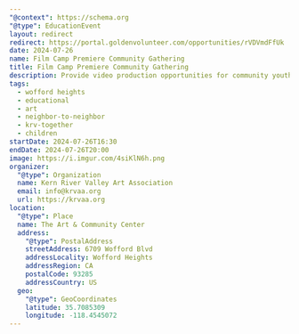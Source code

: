 ```yaml
---
"@context": https://schema.org
"@type": EducationEvent
layout: redirect
redirect: https://portal.goldenvolunteer.com/opportunities/rVDVmdFfUk
date: 2024-07-26
name: Film Camp Premiere Community Gathering
title: Film Camp Premiere Community Gathering
description: Provide video production opportunities for community youth.
tags:
  - wofford heights
  - educational
  - art
  - neighbor-to-neighbor
  - krv-together
  - children
startDate: 2024-07-26T16:30
endDate: 2024-07-26T20:00
image: https://i.imgur.com/4siKlN6h.png
organizer:
  "@type": Organization
  name: Kern River Valley Art Association
  email: info@krvaa.org
  url: https://krvaa.org
location:
  "@type": Place
  name: The Art & Community Center
  address:
    "@type": PostalAddress
    streetAddress: 6709 Wofford Blvd
    addressLocality: Wofford Heights
    addressRegion: CA
    postalCode: 93285
    addressCountry: US
  geo:
    "@type": GeoCoordinates
    latitude: 35.7085309
    longitude: -118.4545072
---
```

